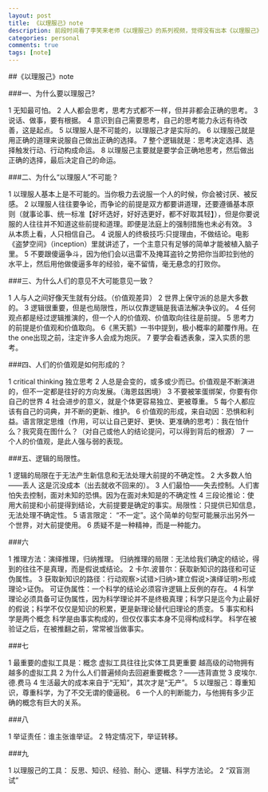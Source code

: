 ```yaml
---
layout: post
title: 《以理服己》note
description: 前段时间看了李笑来老师《以理服己》的系列视频，觉得没有出本《以理服己》的书实在可惜，索性自己做了个简单的笔记。
categories: personal
comments: true
tags: [note]
---
```



##《以理服己》note


###一、为什么要以理服己?

1 无知最可怕。
2 人人都会思考，思考方式都不一样，但并非都会正确的思考。
3 说话、做事，要有根据。
4 意识到自己需要思考，自己的思考能力永远有待改善，这是起点。
5 以理服人是不可能的，以理服己才是实际的。
6 以理服己就是用正确的道理来说服自己做出正确的选择。
7 整个逻辑就是：思考决定选择、选择触发行动、行动构成命运。
8 以理服己主要就是要学会正确地思考，然后做出正确的选择，最后决定自己的命运。


###二、为什么“以理服人”不可能？

1 以理服人基本上是不可能的。当你极力去说服一个人的时候，你会被讨厌、被反感。
2 以理服人往往要争论，而争论的前提是双方都要讲道理，还要遵循基本原则（就事论事、统一标准【好坏选好，好好选更好，都不好取其轻】），但是你要说服的人往往并不知道这些前提和道理。即便是法庭上的强制措施也未必有效。
3 从本质上看，人只相信自己。
4 说服人的终极技巧:只提理由，不做结论。电影《盗梦空间》（inception）里就讲述了，一个主意只有足够的简单才能被植入脑子里。
5 不要跟傻逼争斗，因为他们会以迅雷不及掩耳盗铃之势把你当即拉到他的水平上，然后用他做傻逼多年的经验，毫不留情，毫无悬念的打败你。


###三、为什么人们的意见不大可能意见一致？

1 人与人之间好像天生就有分歧。（价值观差异）
2 世界上保守派的总是大多数的。
3 逻辑很重要，但是也局限性，所以仅靠逻辑是我语法解决争议的。
4 任何观点都是经过逻辑推演的，但一个人的价值观、价值取向往往是前提。
5 思考力的前提是价值观和价值取向。
6《黑天鹅》一书中提到，极小概率的颠覆作用。在the one出现之前，注定许多人会成为炮灰。
7 要学会看透表象，深入实质的思考。


###四、人们的价值观是如何形成的？

1 critical thinking 独立思考
2 人总是会变的，或多或少而已。价值观是不断演进的，但不一定都是往好的方向发展。（海恩兹困境）
3 不要被笨蛋绑架，你要有你自己的世界
4 社会进步的意义，就是个体更容易独立、更被尊重。
5 每个人都应该有自己的词典，并不断的更新、维护。
6 价值观的形成，来自动因：恐惧和利益。语言限定思维（作用，可以让自己更好、更快、更准确的思考）：我在怕什么？我究竟在图什么？（对自己或他人的结论提问，可以得到背后的根源）
7 一个人的价值观，是此人强与弱的表现。


###五、逻辑的局限性。

1 逻辑的局限在于无法产生新信息和无法处理大前提的不确定性。
2 大多数人怕——丢人    这是沉没成本（出去就收不回来的）。
3 人们最怕——失去控制。人们害怕失去控制，面对未知的恐惧。因为在面对未知是的不确定性
4 三段论推论：使用大前提和小前提得到结论，大前提要是确定的事实。局限性：只提供已知信息，无法处理不确定性。
5 语言限定： “不一定”。这个简单的句型可能展示出另外一个世界，对大前提使用。
6 质疑不是一种精神，而是一种能力。


###六

1 推理方法：演绎推理，归纳推理。
  归纳推理的局限：无法给我们确定的结论，得到的往往不是真理，而是假说或结论。
2 卡尔.波普尔：获取新知识的路径和可证伪属性。
3 获取新知识的路径：行动观察>试错>归纳>建立假说>演绎证明>形成理论>证伪。
  可证伪属性：一个科学的结论必须容许逻辑上反例的存在。
4 科学理论必须具备可证伪属性，因为科学理论并不是终极真理；科学只是迄今为止最好的假说；科学不仅仅是知识的积累，更是新理论替代旧理论的质变。
5 事实和科学是两个概念
  科学是由事实构成的，但仅仅事实本身不见得构成科学。
  科学在被验证之后，在被推翻之前，常常被当做事实。


###七

1 最重要的虚拟工具是：概念
虚拟工具往往比实体工具更重要
越高级的动物拥有越多的虚拟工具
2 为什么人们普遍倾向去回避重要概念？——违背直觉
3 皮埃尔.德.费马
4 生活最大的成本来自于“无知”，其次才是“无产”。
5 以理服己：尊重知识，尊重科学，为了不交无谓的傻逼税。
6 一个人的判断能力，与他拥有多少正确的概念有巨大的关系。


###八

1 举证责任：谁主张谁举证。
2 特定情况下，举证转移。


###九

1 以理服己的工具：  反思、知识、经验、耐心、逻辑、科学方法论。
2 “双盲测试”
